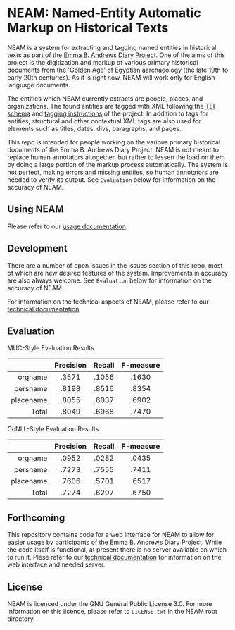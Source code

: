 # NEAM: Named-Entity Automatic Markup on Historical Texts

NEAM is a system for extracting and tagging named entities in historical texts as part of the 
[Emma B. Andrews Diary Project](http://www.emmabandrews.org/project/). One of the aims of this
project is the digitization and markup of various primary historical documents from the 'Golden
Age' of Egyptian aarchaeology (the late 19th to early 20th centuries). As it is right now, NEAM 
will work only for English-language documents.

The entities which NEAM currently extracts are people, places, and organizations. The 
found entities are tagged with XML following the 
[TEI schema](https://github.com/eba-diary/EBA-xml-TEI/blob/master/eba_tei_schema.rnc) and 
[tagging instructions](https://github.com/eba-diary/EBA-xml-TEI/wiki) of the project. In 
addition to tags for entities, structural and other contextual XML tags are also used for 
elements such as titles, dates, divs, paragraphs, and pages.

This repo is intended for people working on the various primary historical documents of the Emma
B. Andrews Diary Project. NEAM is not meant to replace human annotators altogether, but rather 
to lessen the load on them by doing a large portion of the markup process automatically. The
system is not perfect, making errors and missing entities, so human annotators are needed to
verify its output. See `Evaluation` below for information on the accuracy of NEAM.

## Using NEAM
Please refer to our 
[usage documentation](https://github.com/Linguistics575/neam/wiki/User-Guide).

## Development
There are a number of open issues in the issues section of this repo, most of which are 
new desired features of the system. Improvements in accuracy are also always welcome. See 
`Evaluation` below for information on the accuracy of NEAM.

For information on the technical aspects of NEAM, please refer to our 
[technical documentation](https://github.com/Linguistics575/neam/wiki/Technical-Documentation)

## Evaluation

MUC-Style Evaluation Results

|         | Precision | Recall | F-measure |
|   ---:  | :-------: | :----: | :-------: |
|orgname  | .3571     | .1056  | .1630     |
|persname | .8198     | .8516  | .8354     |
|placename| .8055     | .6037  | .6902     |
|Total    | .8049     | .6968  | .7470     |

CoNLL-Style Evaluation Results

|         | Precision | Recall | F-measure |
|   ---:  | :-------: | :----: | :-------: |
|orgname  | .0952     | .0282  | .0435     |
|persname | .7273     | .7555  | .7411     |
|placename| .7606     | .5701  | .6517     |
|Total    | .7274     | .6297  | .6750     |

## Forthcoming
This repository contains code for a web interface for NEAM to allow for easier usage by
participants of the Emma B. Andrews Diary Project. While the code itself is functional, 
at present there is no server available on which to run it. Plese refer to our
[technical documentation](https://github.com/Linguistics575/neam/wiki/Technical-Documentation)
for information on the web interface and needed server.

## License
NEAM is licenced under the GNU General Public License 3.0. For more information on 
this licence, please refer to `LICENSE.txt` in the NEAM root directory.

